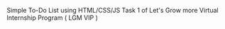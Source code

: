 Simple To-Do List using HTML/CSS/JS
Task 1 of Let's Grow more Virtual Internship Program ( LGM VIP )
